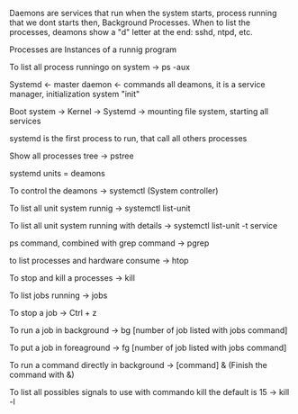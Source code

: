 Daemons are services that run when the system starts, process running that we dont starts then, Background Processes. When to list the processes, deamons show a "d" letter at the end: sshd, ntpd, etc.

Processes are Instances of a runnig program

To list all process runningo on system -> ps -aux

Systemd <- master daemon <- commands all deamons, it is a service manager, initialization system "init"

Boot system -> Kernel -> Systemd -> mounting file system, starting all services

systemd is the first process to run, that call all others processes 

Show all processes tree -> pstree

systemd units = deamons

To control the deamons -> systemctl (System controller)

To list all unit system runnig -> systemctl list-unit

To list all unit system running with details -> systemctl list-unit -t service

ps command, combined with grep command -> pgrep

to list processes and hardware consume -> htop

To stop and kill a processes -> kill

To list jobs running -> jobs

To stop a job -> Ctrl + z

To run a job in background -> bg [number of job listed with jobs command]

To put a job in foreaground -> fg [number of job listed with jobs command]

To run a command directly in background -> [command] & (Finish the command with &)

To list all possibles signals to use with commando kill the default is 15 -> kill -l
